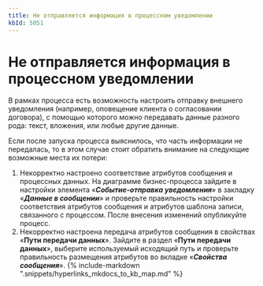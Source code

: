 ```yaml
---
title: Не отправляется информация в процессном уведомлении
kbId: 5051
---
```


# Не отправляется информация в процессном уведомлении

В рамках процесса есть возможность настроить отправку внешнего уведомления (например, оповещение клиента о согласовании договора), с помощью которого можно передавать данные разного рода: текст, вложения, или любые другие данные. 

Если после запуска процесса выяснилось, что часть информации не передалась, то в этом случае стоит обратить внимание на следующие возможные места их потери:

1. Некорректно настроено соответствие атрибутов сообщения и процессных данных. На диаграмме бизнес-процесса зайдите в настройки элемента «***Событие-отправка уведомления***» в закладку «***Данные в сообщении***» и проверьте правильность настройки соответствия атрибутов сообщения и атрибутов шаблона записи, связанного с процессом. После внесения изменений опубликуйте процесс.
2. Некорректно настроена передача атрибутов сообщения в свойствах «**Пути передачи данных**». Зайдите в раздел «**Пути передачи данных**», выберите используемый исходящий путь и проверьте правильность размещения атрибутов во вкладке «***Свойства сообщения***».
{% include-markdown ".snippets/hyperlinks_mkdocs_to_kb_map.md" %}
